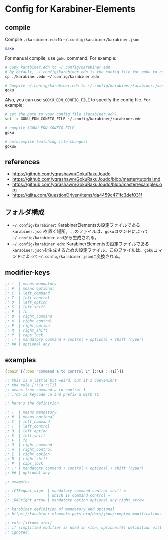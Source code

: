 # Config for Karabiner-Elements

## compile

Compile `./karabiner.edn` to `~/.config/karabiner/karabiner.json`.

```bash
make
```

For manual compile, use `goku` command. For example:

```bash
# Copy karabiner.edn to ~/.config/karabiner.edn
# By default, ~/.config/karabiner.edn is the config file for goku to compile.
cp ./karabiner.edn ~/.config/karabiner.edn

# Compile ~/.config/karabiner.edn to ~/.config/karabiner/karabiner.json
goku
```

Also, you can use `$GOKU_EDN_CONFIG_FILE` to specify the config file. For example:

```bash
# set the path to your config file (karabiner.edn)
set -x GOKU_EDN_CONFIG_FILE ~/.config/karabiner/karabiner.edn

# compile $GOKU_EDN_CONFIG_FILE
goku

# autocompile (watching file changes)
gokuw
```

## references

- <https://github.com/yqrashawn/GokuRakuJoudo>
- <https://github.com/yqrashawn/GokuRakuJoudo/blob/master/tutorial.md>
- <https://github.com/yqrashawn/GokuRakuJoudo/blob/master/examples.org>
- <https://qiita.com/QuestionDriven/items/da4459c471fc3def031f>

## フォルダ構成

- `~/.config/karabiner`: KarabinerElementsの設定ファイルである`karabiner.json`を置く場所。このファイルは、`goku`コマンドによって`~/.config/karabiner.end`から生成される。
- `~/.config/karabiner.edn`: KarabinerElementsの設定ファイルである`karabiner.json`を生成するための設定ファイル。このファイルは、`goku`コマンドによって`~/.config/karabiner.json`に変換される。

## modifier-keys

```clojure
;; !  | means mandatory
;; #  | means optional
;; C  | left_command
;; T  | left_control
;; O  | left_option
;; S  | left_shift
;; F  | fn
;; Q  | right_command
;; W  | right_control
;; E  | right_option
;; R  | right_shift
;; P  | caps_lock
;; !! | mandatory command + control + optional + shift (hyper)
;; ## | optional any
```

## examples

```clojure
{:main [{:des "command a to control 1" [:!Ca :!T1]}]}

;; this is a little bit weird, but it's convenient
;; the rule [:!Ca :!T1]
;; means from command a to control 1
;; :!Ca is keycode :a and prefix a with !C

;; here's the definition

;; !  | means mandatory
;; #  | means optional
;; C  | left_command
;; T  | left_control
;; O  | left_option
;; S  | left_shift
;; F  | fn
;; Q  | right_command
;; W  | right_control
;; E  | right_option
;; R  | right_shift
;; P  | caps_lock
;; !! | mandatory command + control + optional + shift (hyper)
;; ## | optional any

;; examples

;; !CTSequal_sign  | mandatory command control shift =
;;                 | which is command control +
;; !O#Sright_arrow | mandatory option optional any right_arrow

;; karabiner definition of mandatory and optional
;; https://karabiner-elements.pqrs.org/docs/json/complex-modifications-manipulator-definition/from/modifiers/

;; rule [<from> <to>]
;; if simplified modifier is used in <to>, optional(#) definition will be
;; ignored.
```
